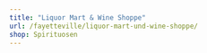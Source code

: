 ```yaml
---
title: "Liquor Mart & Wine Shoppe"
url: /fayetteville/liquor-mart-und-wine-shoppe/
shop: Spirituosen
---
```

